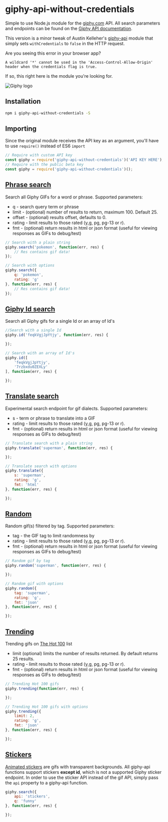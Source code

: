 giphy-api-without-credentials
===========

Simple to use Node.js module for the [giphy.com](http://giphy.com) API. All
search parameters and endpoints can be found on the [Giphy API documentation](https://github.com/giphy/GiphyAPI).

This version is a minor tweak of Austin Kelleher's [giphy-api](https://github.com/austinkelleher/giphy-api) module that simply sets `withCredentials` to `false` in the HTTP request.

Are you seeing this error in your browser app?

```
A wildcard '*' cannot be used in the 'Access-Control-Allow-Origin' header when the credentials flag is true.
```

If so, this right here is the module you're looking for.


![Giphy logo](http://giphy.com/static/img/giphy_logo_square_social.png)

## Installation
```bash
npm i giphy-api-without-credentials -S
```

## Importing
Since the original module receives the API key as an argument, you'll have to use `require()` instead of ES6 `import`
```javascript
// Require with custom API key
const giphy = require('giphy-api-without-credentials')('API KEY HERE');
// Require with the public beta key
const giphy = require('giphy-api-without-credentials')();
```

## [Phrase search](https://github.com/giphy/GiphyAPI#search-endpoint)
Search all Giphy GIFs for a word or phrase. Supported parameters:
- q - search query term or phrase
- limit - (optional) number of results to return, maximum 100. Default 25.
- offset - (optional) results offset, defaults to 0.
- rating - limit results to those rated (y,g, pg, pg-13 or r).
- fmt - (optional) return results in html or json format (useful for viewing responses as GIFs to debug/test)

```javascript
// Search with a plain string
giphy.search('pokemon', function(err, res) {
    // Res contains gif data!
});
```
```javascript
// Search with options
giphy.search({
    q: 'pokemon',
    rating: 'g'
}, function(err, res) {
    // Res contains gif data!
});
```

## [Giphy Id search](https://github.com/giphy/GiphyAPI#get-gif-by-id-endpoint)
Search all Giphy gifs for a single Id or an array of Id's

```javascript
//Search with a single Id
giphy.id('feqkVgjJpYtjy', function(err, res) {

});
```
```javascript
// Search with an array of Id's
giphy.id([
    'feqkVgjJpYtjy',
    '7rzbxdu0ZEXLy'
], function(err, res) {

});
```

## [Translate search](https://github.com/giphy/GiphyAPI#translate-endpoint)
Experimental search endpoint for gif dialects. Supported parameters:
- s - term or phrase to translate into a GIF
- rating - limit results to those rated (y,g, pg, pg-13 or r).
- fmt - (optional) return results in html or json format (useful for viewing responses as GIFs to debug/test)

```javascript
// Translate search with a plain string
giphy.translate('superman', function(err, res) {

});
```
```javascript
// Translate search with options
giphy.translate({
    s: 'superman',
    rating: 'g',
    fmt: 'html'
}, function(err, res) {

});
```

## [Random](https://github.com/giphy/GiphyAPI#random-endpoint)
Random gif(s) filtered by tag. Supported parameters:
- tag - the GIF tag to limit randomness by
- rating - limit results to those rated (y,g, pg, pg-13 or r).
- fmt - (optional) return results in html or json format (useful for viewing responses as GIFs to debug/test)

```javascript
// Random gif by tag
giphy.random('superman', function(err, res) {

});
```
```javascript
// Random gif with options
giphy.random({
    tag: 'superman',
    rating: 'g',
    fmt: 'json'
}, function(err, res) {

});
```

## [Trending](https://github.com/giphy/GiphyAPI#trending-gifs-endpoint)
Trending gifs on [The Hot 100](http://giphy.com/hot100) list
- limit (optional) limits the number of results returned. By default returns 25 results.
- rating - limit results to those rated (y,g, pg, pg-13 or r).
- fmt - (optional) return results in html or json format (useful for viewing responses as GIFs to debug/test)

```javascript
// Trending Hot 100 gifs
giphy.trending(function(err, res) {

});
```
```javascript
// Trending Hot 100 gifs with options
giphy.trending({
    limit: 2,
    rating: 'g',
    fmt: 'json'
}, function(err, res) {

});
```

## [Stickers](https://github.com/giphy/GiphyAPI#giphy-sticker-api)
[Animated stickers](https://giphy.com/stickers) are gifs with transparent backgrounds. All giphy-api functions
support stickers **except id**, which is not a supported Giphy sticker endpoint.
In order to use the sticker API instead of the gif API, simply pass the ```api```
property to a giphy-api function.
```javascript
giphy.search({
    api: 'stickers',
    q: 'funny'
}, function(err, res) {

});
```
